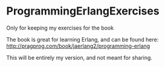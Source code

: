 ProgrammingErlangExercises
==========================

Only for keeping my exercises for the book

The book is great for learning Erlang, and can be found here:
http://pragprog.com/book/jaerlang2/programming-erlang

This will be entirely my version, and not meant for sharing.
